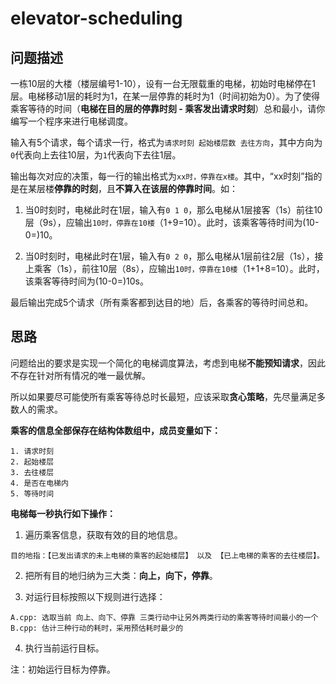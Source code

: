 # elevator-scheduling

## 问题描述

一栋10层的大楼（楼层编号1-10），设有一台无限载重的电梯，初始时电梯停在1层。电梯移动1层的耗时为1，在某一层停靠的耗时为1（时间初始为0）。为了使得乘客等待的时间（**电梯在目的层的停靠时刻 - 乘客发出请求时刻**）总和最小，请你编写一个程序来进行电梯调度。
 
输入有5个请求，每个请求一行，格式为```请求时刻 起始楼层数 去往方向```，其中方向为```0```代表向上去往10层，为```1```代表向下去往1层。 

输出每次对应的决策，每一行的输出格式为```xx时，停靠在x楼```。其中，“xx时刻”指的是在某层楼**停靠的时刻**，且**不算入在该层的停靠时间**。如：

1. 当0时刻时，电梯此时在1层，输入有```0 1 0```，那么电梯从1层接客（1s）前往10层（9s），应输出```10时，停靠在10楼```（1+9=10）。此时，该乘客等待时间为(10-0=)10。

2. 当0时刻时，电梯此时在1层，输入有```0 2 0```，那么电梯从1层前往2层（1s），接上乘客（1s），前往10层（8s），应输出```10时，停靠在10楼```（1+1+8=10）。此时，该乘客等待时间为(10-0=)10s。

最后输出完成5个请求（所有乘客都到达目的地）后，各乘客的等待时间总和。

## 思路

问题给出的要求是实现一个简化的电梯调度算法，考虑到电梯**不能预知请求**，因此不存在针对所有情况的唯一最优解。

所以如果要尽可能使所有乘客等待总时长最短，应该采取**贪心策略**，先尽量满足多数人的需求。

**乘客的信息全部保存在结构体数组中，成员变量如下：**

```
1. 请求时刻
2. 起始楼层
3. 去往楼层
4. 是否在电梯内
5. 等待时间
```

**电梯每一秒执行如下操作：**

1. 遍历乘客信息，获取有效的目的地信息。

```
目的地指：【已发出请求的未上电梯的乘客的起始楼层】 以及 【已上电梯的乘客的去往楼层】。
```

2. 把所有目的地归纳为三大类：**向上，向下，停靠**。

3. 对运行目标按照以下规则进行选择：

```
A.cpp: 选取当前 向上、向下、停靠 三类行动中让另外两类行动的乘客等待时间最小的一个
B.cpp: 估计三种行动的耗时，采用预估耗时最少的
```

4. 执行当前运行目标。

注：初始运行目标为停靠。
